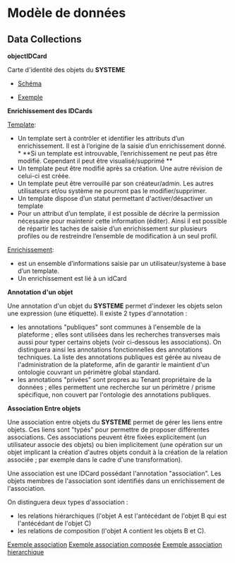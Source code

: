 # Modèle de données

## Data Collections

**objectIDCard**

Carte d'identité des objets du **SYSTEME**

- [Schéma](./schemas/0801.ObjectIDCard.json)

- [Exemple](./schemas/0801.ObjectIDCardexample.json)
  
**Enrichissement des IDCards**

[Template](./schemas/Enrichment_Template.schema.json): 
  * Un template sert à contrôler et identifier les attributs d’un enrichissement. Il est à l’origine de la saisie d’un enrichissement donné. 
        *  **Si un template est introuvable, l’enrichissement ne peut pas être modifié. Cependant il peut être visualisé/supprimé **
  * Un template peut être modifié après sa création. Une autre révision de celui-ci est créée. 
  * Un template peut être verrouillé par son créateur/admin. Les autres utilisateurs et/ou système ne pourront pas le modifier/supprimer.
  * Un template dispose d’un statut permettant d'activer/désactiver un template
  * Pour un attribut d’un template, il est possible de décrire la permission nécessaire pour maintenir cette information (éditer). Ainsi il est possible de répartir les taches de saisie d’un enrichissement sur plusieurs profiles ou de restreindre l’ensemble de modification à un seul profil.

[Enrichissement](./schemas/Enrichment.schema.json): 
  * est un ensemble d’informations saisie par un utilisateur/systeme à base d’un template. 
  * Un enrichissement est lié à un idCard

**Annotation d'un objet**

Une annotation d'un objet du **SYSTEME** permet d'indexer les objets selon une expression (une étiquette).
Il existe 2 types d'annotation :
- les annotations "publiques" sont communes à l'ensemble de la plateforme ; elles sont utilisées dans les recherches transverses mais aussi pour typer certains objets (voir ci-dessous les associations). On distinguera ainsi les annotations fonctionnelles des annotations techniques. La liste des annotations publiques est gérée au niveau de l'administration de la plateforme, afin de garantir le maintient d'un ontologie couvrant un périmètre global standard.
- les annotations "privées" sont propres au Tenant propriétaire de la données ; elles permettent une recherche sur un périmètre / prisme spécifique, non couvert par l'ontologie des annotations publiques.

**Association Entre objets**

Une association entre objets du **SYSTEME** permet de gérer les liens entre objets.
Ces liens sont "typés" pour permettre de proposer différentes associations.
Ces associations peuvent être fixées explicitement (un utilisateur associe des objets) ou bien implicitement (une opération sur un objet implicant la création d'autres objets conduit à la création de la relation associée ; par exemple dans le cadre d'une transformation).

Une association est une IDCard possédant l'annotation "association".
Les objets membres de l'association sont identifiés dans un enrichissement de l'association.

On distinguera deux types d'association :
- les relations hiérarchiques (l'objet A est l'antécédant de l'objet B qui est l'antécédant de l'objet C)
- les relations de composition (l'objet A contient les objets B et C).

[Exemple association](./schemas/0804.Association.example.json)
[Exemple association composée](./schemas/0804.Association.enrichment.group-example.json)
[Exemple association hierarchique](./schemas/0804.Association.enrichment.hierarchy-example.json)
